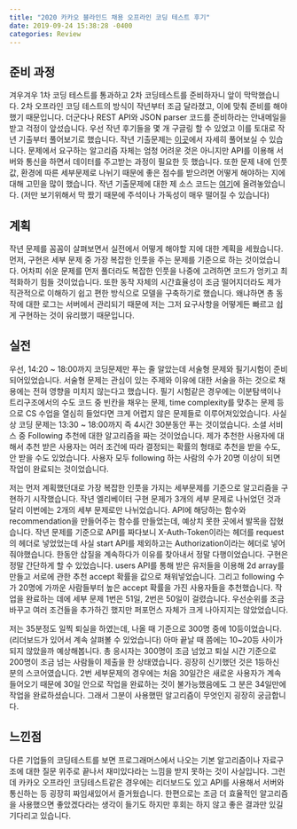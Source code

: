 ```yaml
---
title: "2020 카카오 블라인드 채용 오프라인 코딩 테스트 후기"
date: 2019-09-24 15:38:28 -0400
categories: Review
---
```


## 준비 과정 ##
 겨우겨우 1차 코딩 테스트를 통과하고 2차 코딩테스트를 준비하자니 앞이 막막했습니다. 2차 오프라인 코딩 테스트의 방식이 작년부터 조금 달라졌고, 
 이에 맞춰 준비를 해야했기 때문입니다. 더군다나 REST API와 JSON parser 코드를 준비하라는 안내메일을 받고 걱정이 앞섰습니다. 우선 작년 후기들을 몇 개 구글링
 할 수 있었고 이를 토대로 작년 기출부터 풀어보기로 했습니다. 작년 기출문제는 [이곳](https://github.com/kakao-recruit/2019-blind-2nd-elevator)에서 
 자세히 풀어보실 수 있습니다. 문제에서 요구하는 알고리즘 자체는 엄청 어려운 것은 아니지만 API를 이용해 서버와 통신을 하면서 데이터를
 주고받는 과정이 필요한 듯 했습니다. 또한 문제 내에 인풋값, 환경에 따른 세부문제로 나뉘기 때문에 좋은 점수를 받으려면 어떻게 해야하는 지에 대해 고민을 많이 했습니다.
 작년 기출문제에 대한 제 소스 코드는 [여기](https://github.com/zzaebok/kakao-elevator-implementation)에 올려놓았습니다. (저만 보기위해서 막 짰기 때문에 
 주석이나 가독성이 매우 떨어질 수 있습니다)

## 계획 ##
 작년 문제를 꼼꼼이 살펴보면서 실전에서 어떻게 해야할 지에 대한 계획을 세웠습니다. 먼저, 구현은 세부 문제 중 가장 복잡한 인풋을 주는 문제를 기준으로 하는 것이었습니다.
 어차피 쉬운 문제를 먼저 풀더라도 복잡한 인풋을 나중에 고려하면 코드가 엉키고 최적화하기 힘들 것이었습니다. 또한 동작 자체의 시간효율성이 조금 떨어지더라도 
 제가 직관적으로 이해하기 쉽고 편한 방식으로 모델을 구축하기로 했습니다. 왜냐하면 총 동작에 대한 로그는 서버에서 관리되기 때문에 저는 그저 요구사항을 어떻게든
 빠르고 쉽게 구현하는 것이 유리했기 때문입니다.

## 실전 ##
 우선, 14:20 ~ 18:00까지 코딩문제만 푸는 줄 알았는데 서술형 문제와 필기시험이 준비되어있었습니다. 서술형 문제는 관심이 있는 주제와 이유에 대한 서술을 하는 것으로
 채용에는 전혀 영향을 미치지 않는다고 했습니다. 필기 시험같은 경우에는 이분탐색이나 트리구조에서의 수도 코드 중 빈칸을 채우는 문제, time complexity를 맞추는 문제
 등으로 CS 수업을 열심히 들었다면 크게 어렵지 않은 문제들로 이루어져있었습니다. 사실상 코딩 문제는 13:30 ~ 18:00까지 즉 4시간 30분동안 푸는 것이었습니다.
 소셜 서비스 중 Following 추천에 대한 알고리즘을 짜는 것이었습니다. 제가 추천한 사용자에 대해서 추천 받은 사용자는 여러 조건에 따라 결정되는 확률의 형태로
 추천을 받을 수도, 안 받을 수도 있었습니다. 사용자 모두 following 하는 사람의 수가 20명 이상이 되면 작업이 완료되는 것이었습니다.
 
 저는 먼저 계획했던대로 가장 복잡한 인풋을 가지는 세부문제를 기준으로 알고리즘을 구현하기 시작했습니다. 작년 엘리베이터 구현 문제가 3개의 세부 문제로 나뉘었던 것과 달리
 이번에는 2개의 세부 문제로만 나뉘었습니다. API에 해당하는 함수와 recommendation을 만들어주는 함수를 만들었는데, 예상치 못한 곳에서 발목을 잡혔습니다.
 작년 문제를 기준으로 API를 짜다보니 X-Auth-Token이라는 헤더를 request의 헤더로 넣었었는데 사실 start API를 제외하고는 Authorization이라는 헤더로 넣어줘야했습니다.
 한동안 삽질을 계속하다가 이유를 찾아내서 정말 다행이었습니다. 구현은 정말 간단하게 할 수 있었습니다. users API를 통해 받은 유저들을 이용해 2d array를 만들고
 서로에 관한 추천 accept 확률을 값으로 채워넣었습니다. 그리고 following 수가 20명에 가까운 사람들부터 높은 accept 확률을 가진 사용자들을 추천했습니다.
 작업을 완료하는 데에 세부 문제 1번은 51일, 2번은 50일이 걸렸습니다. 우선순위를 조금 바꾸고 여러 조건들을 추가하긴 했지만 퍼포먼스 자체가 크게 나아지지는
 않았었습니다.
 
 저는 35분정도 일찍 퇴실을 하였는데, 나올 때 기준으로 300명 중에 10등이었습니다.(리더보드가 있어서 계속 살펴볼 수 있었습니다) 아마 끝날 때 쯤에는 10~20등 사이가 되지 않았을까 예상해봅니다. 총 응시자는
 300명이 조금 넘었고 퇴실 시간 기준으로 200명이 조금 넘는 사람들이 제출을 한 상태였습니다. 굉장히 신기했던 것은 1등하신 분의 스코어였습니다. 2번 세부문제의 경우에는
 처음 30일간은 새로운 사용자가 계속 들어오기 때문에 30일 안으로 작업을 완료하는 것이 불가능했음에도 그 분은 34일만에 작업을 완료하셨습니다. 그래서 그분이 사용했떤
 알고리즘이 무엇인지 굉장히 궁금합니다. 

## 느낀점 ##
 다른 기업들의 코딩테스트를 보면 프로그래머스에서 나오는 기본 알고리즘이나 자료구조에 대한 질문 위주로 끝나서 재미있다라는 느낌을 받지 못하는 것이 사실입니다.
 그런데 카카오 오프라인 코딩테스트같은 경우에는 리더보드도 있고 API를 사용해서 서버와 통신하는 등 굉장히 짜임새있어서 즐거웠습니다.
 한편으로는 조금 더 효율적인 알고리즘을 사용했으면 좋았겠다라는 생각이 들기도 하지만 후회는 하지 않고 좋은 결과만 있길 기다리고 있습니다.
